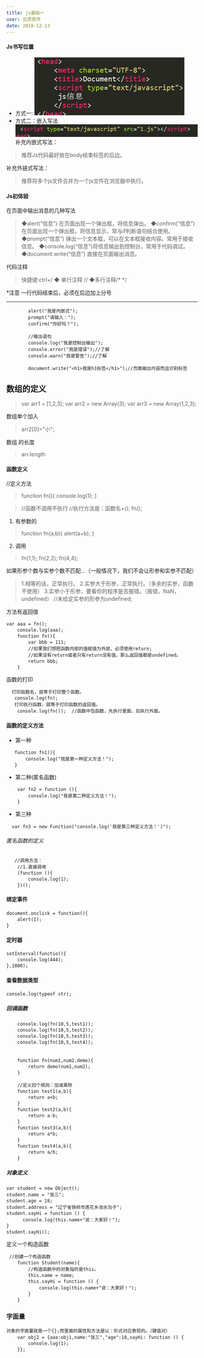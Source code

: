 ```yaml
---
title: js基础一
user: 见贤思齐
date: 2018-12-13
---
```

####  Js书写位置

 - 方式一:
	 ![enter description here](./images/1544690487678.png)
 - 方式二：嵌入写法
	 ![enter description here](./images/1544690513893.png)
补充内嵌式写法：  
> 推荐Js代码最好放在body结束标签的后边。
  
 补充外链式写法：
>推荐将多个js文件合并为一个js文件在浏览器中执行。

####  Js初体验
在页面中输出消息的几种写法
> ◆alert(“信息”)   在页面出现一个弹出框，将信息弹出。
◆confirm(“信息”) 在页面出现一个弹出框，将信息显示，常与if判断语句结合使用。
◆prompt(“信息”)  弹出一个文本框，可以在文本框接收内容。常用于接收信息。
◆console.log(“信息”)将信息输出到控制台，常用于代码调试。
◆document.write(“信息”) 直接在页面输出消息。

代码注释
> 快捷键:ctrl+/
◆ 单行注释   //
◆多行注释/*   */

*注意
	一行代码结束后，必须在后边加上分号
	
 ----
```
        alert("我是内嵌式");
        prompt("请输入：");
        confirm("你好吗？");

        //输出语句
        console.log("我是控制台输出");
        console.error("我是错误");//了解
        console.warn("我是警告");//了解

        document.write("<h1>我是h1标签</h1>");//页面输出内容而且识别标签
```
## 数组的定义

> var arr1 = [1,2,3];
> var arr2 = new Array(3);
> var arr3 = new Array(1,2,3);

数组单个加入

> arr2[0]="小";

数组 的长度
> arr.length

#### 函数定义

//定义方法
>function fn(){
	console.log(1);
}

> //函数不调用不执行
//执行方法是：函数名+();
fn();

 1. 有参数的
   >  function fn(a,b){
        alert(a+b);
    }
	
 2. 调用
>    fn(1,1);
		fn(2,2);
		fn(4,4);
 
 如果形参个数与实参个数不匹配...（一般情况下，我们不会让形参和实参不匹配）
 >   1.相等的话，正常执行。
     2.实参大于形参，正常执行。（多余的实参，函数不使用）
   3.实参小于形参，要看你的程序是否报错。（报错，NaN，undefined）
        //未给定实参的形参为undefined;

方法有返回值
```
var aaa = fn();
    console.log(aaa);
    function fn(){
        var bbb = 111;
        //如果我们想把函数内部的值赋值为外部，必须使用return;
        //如果没有return或者只有return没有值，那么返回值都是undefined。
        return bbb;
    }
```

函数的打印
```
  打印函数名，就等于打印整个函数。
   console.log(fn);
   打印执行函数，就等于打印函数的返回值。
    console.log(fn());  //函数中包函数，先执行里面，后执行外面。
```
#### 函数的定义方法

 - 第一种
 ```
    function fn1(){
        console.log("我是第一种定义方法！");
    }
```
 - 第二种(匿名函数)
```
	var fn2 = function (){
        console.log("我是第二种定义方法！");
    }
  ```
 - 第三种
  ```
	var fn3 = new Function("console.log('我是第三种定义方法！')");
```

###### 匿名函数的定义
```
   //调用方法：
    //1.直接调用
    (function (){
        console.log(1);
    })();
```
#### 绑定事件

```
document.onclick = function(){
	alert(1);
}
```

#### 定时器
```
setInterval(functio(){
	console.log(444);
},1000);
```

#### 查看数据类型
```
console.log(typeof str);
```
##### 回调函数
```
    console.log(fn(10,5,test1));
    console.log(fn(10,5,test2));
    console.log(fn(10,5,test3));
    console.log(fn(10,5,test4));


    function fn(num1,num2,demo){
        return demo(num1,num2);
    }

    //定义四个规则：加减乘除
    function test1(a,b){
        return a+b;
    }
    function test2(a,b){
        return a-b;
    }
    function test3(a,b){
        return a*b;
    }
    function test4(a,b){
        return a/b;
    }

```
##### 对象定义
```
var student = new Object();
student.name = "张三";
student.age = 18;
student.address = "辽宁省铁岭市莲花乡池水沟子";
student.sayHi = function () {
      console.log(this.name+"说：大家好！");
}
student.sayHi();
```
定义一个构造函数
```
 //创建一个构造函数
    function Student(name){
        //构造函数中的对象指的是this。
        this.name = name;
        this.sayHi = function () {
            console.log(this.name+"说：大家好！");
        }
    }
```
### 字面量
```
对象的字面量就是一个{};而里面的属性和方法是以：形式对应表现的。（键值对）
    var obj2 = {aaa:obj1,name:"张三","age":18,sayHi: function () {
        console.log(1);
    }};
```
